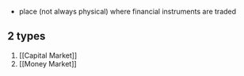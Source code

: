 - place (not always physical) where financial instruments are traded

## 2 types
1. [[Capital Market]]
2. [[Money Market]]